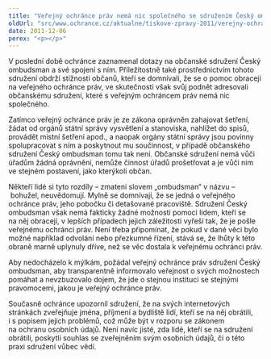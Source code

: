 ```yaml
---
title: "Veřejný ochránce práv nemá nic společného se sdružením Český ombudsman"
oldUrl: "src/www.ochrance.cz/aktualne/tiskove-zpravy-2011/verejny-ochrance-prav-nema-nic-spolecneho-se-sdruzenim-cesky-ombudsman"
date: 2011-12-06
perex: "<p></p>"
---
```


<!-- imported from the old website -->

<p>V poslední době ochránce zaznamenal dotazy na občanské sdružení Český ombudsman a své spojení s ním. Příležitostně také prostřednictvím tohoto sdružení obdrží stížnosti občanů, kteří se domnívali, že se o pomoc obracejí na veřejného ochránce práv, ve skutečnosti však svůj podnět adresovali občanskému sdružení, které s veřejným ochráncem práv nemá nic společného.</p><p>Zatímco veřejný ochránce práv je ze zákona oprávněn zahajovat šetření, žádat od orgánů státní správy vysvětlení a stanoviska, nahlížet do spisů, provádět místní šetření apod., a naopak orgány státní správy jsou povinny spolupracovat s ním a poskytnout mu součinnost, v případě občanského sdružení Český ombudsman tomu tak není. Občanské sdružení nemá vůči úřadům žádná oprávnění, nemůže činnost úřadů prošetřovat a je vůči nim ve stejném postavení, jako kterýkoli občan.</p><p>Někteří lidé si tyto rozdíly – zmateni slovem „ombudsman“ v názvu &ndash; bohužel, neuvědomují. Mylně se domnívají, že se jedná o veřejného ochránce práv, jeho pobočku či detašované pracoviště. Sdružení Český ombudsman však nemá fakticky žádné možnosti pomoci lidem, kteří se na něj obracejí, v lepších případech jejich záležitosti vyřeší tak, že je pošle veřejnému ochránci práv. Není třeba připomínat, že pokud v dané věci bylo možné například odvolání nebo přezkumné řízení, stává se, že lhůty k této obraně marně uplynuly dříve, než se věc dostala k veřejnému ochránci práv.</p><p>Aby nedocházelo k mýlkám, požádal veřejný ochránce práv sdružení Český ombudsman, aby transparentně informovalo veřejnost o svých možnostech pomáhat a nevzbuzovalo dojem, že jde o stejnou instituci se stejnými pravomocemi, jakou je veřejný ochránce práv. </p><p>Současně ochránce upozornil sdružení, že na svých internetových stránkách zveřejňuje jména, příjmení a bydliště lidí, kteří se na něj obrátili, i s popisem jejich problémů, což může být v rozporu se zákonem na ochranu osobních údajů. Není navíc jisté, zda lidé, kteří se na sdružení obrátili, poskytli souhlas se zveřejněním svým osobních údajů, či o této praxi sdružení vůbec vědí.</p><p> </p>
